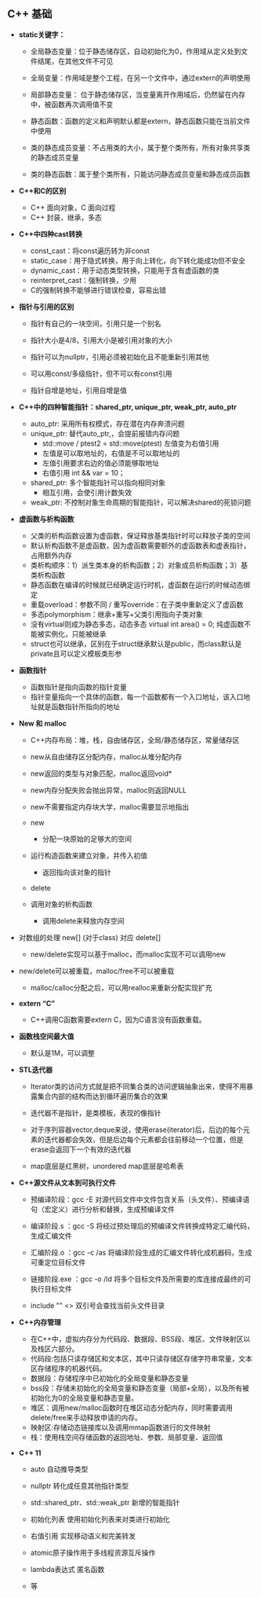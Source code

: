 ## C++ 基础

+ **static关键字：**

  + 全局静态变量：位于静态储存区，自动初始化为0，作用域从定义处到文件结尾，在其他文件不可见
  + 全局变量：作用域是整个工程，在另一个文件中，通过extern的声明使用

  + 局部静态变量： 位于静态储存区，当变量离开作用域后，仍然留在内存中，被函数再次调用值不变
  + 静态函数：函数的定义和声明默认都是extern，静态函数只能在当前文件中使用
  + 类的静态成员变量：不占用类的大小，属于整个类所有，所有对象共享类的静态成员变量
  + 类的静态函数：属于整个类所有，只能访问静态成员变量和静态成员函数
+ **C++和C的区别**
  + C++ 面向对象，C 面向过程
  + C++ 封装，继承，多态
+ **C++中四种cast转换**
  + const_cast：将const遍历转为非const
  + static_case：用于隐式转换，用于向上转化，向下转化能成功但不安全
  + dynamic_cast：用于动态类型转换，只能用于含有虚函数的类
  + reinterpret_cast：强制转换，少用
  + C的强制转换不能够进行错误检查，容易出错
+ **指针与引用的区别**

  + 指针有自己的一块空间，引用只是一个别名

  + 指针大小是4/8，引用大小是被引用对象的大小
  + 指针可以为nullptr，引用必须被初始化且不能重新引用其他
  + 可以用const/多级指针，但不可以有const引用
  + 指针自增是地址，引用自增是值
+ **C++中的四种智能指针：shared_ptr, unique_ptr, weak_ptr, auto_ptr**

  + auto_ptr: 采用所有权模式，存在潜在内存奔溃问题
  + unique_ptr: 替代auto_ptr,，会提前报错内存问题
    + std::move / ptest2 = std::move(ptest) 左值变为右值引用
    + 左值是可以取地址的，右值是不可以取地址的
    + 左值引用要求右边的值必须能够取地址
    + 右值引用 int && var = 10；
  + shared_ptr: 多个智能指针可以指向相同对象
    + 相互引用，会使引用计数失效
  + weak_ptr: 不控制对象生命周期的智能指针，可以解决shared的死锁问题

+ **虚函数与析构函数**

  + 父类的析构函数设置为虚函数，保证释放基类指针时可以释放子类的空间
  + 默认析构函数不是虚函数，因为虚函数需要额外的虚函数表和虚表指针，占用额外内存
  + 类析构顺序：1）派生类本身的析构函数；2）对象成员析构函数；3）基类析构函数
  + 静态函数在编译的时候就已经确定运行时机，虚函数在运行的时候动态绑定
  + 重载overload：参数不同 / 重写override：在子类中重新定义了虚函数
  + 多态polymorphism：继承+重写+父类引用指向子类对象
  + 没有virtual则成为静态多态，动态多态 virtual int area() = 0; 纯虚函数不能被实例化，只能被继承
  + struct也可以继承，区别在于struct继承默认是public，而class默认是private且可以定义模板类形参

+ **函数指针**

  + 函数指针是指向函数的指针变量
  + 指针变量指向一个具体的函数，每一个函数都有一个入口地址，该入口地址就是函数指针所指向的地址

+ **New 和 malloc**

  + C++内存布局：堆，栈，自由储存区，全局/静态储存区，常量储存区

  + new从自由储存区分配内存，malloc从堆分配内存

  + new返回的类型与对象匹配，malloc返回void*

  + new内存分配失败会抛出异常，malloc则返回NULL

  + new不需要指定内存块大学，malloc需要显示地指出

  + new

    + 分配一块原始的足够大的空间
  + 运行构造函数来建立对象，并传入初值
    + 返回指向该对象的指针

  + delete

  + 调用对象的析构函数
    + 调用delete来释放内存空间
+ 对数组的处理 new[] (对于class) 对应 delete[]
  + new/delete实现可以基于malloc，而malloc实现不可以调用new
+ new/delete可以被重载，malloc/free不可以被重载
  + malloc/calloc分配之后，可以用realloc来重新分配实现扩充

+ **extern “C”**

  + C++调用C函数需要extern C，因为C语言没有函数重载。

+ **函数栈空间最大值**
  + 默认是1M，可以调整

+ **STL迭代器**

  + Iterator类的访问方式就是把不同集合类的访问逻辑抽象出来，使得不用暴露集合内部的结构而达到循环遍历集合的效果
  + 迭代器不是指针，是类模板，表现的像指针

  + 对于序列容器vector,deque来说，使用erase(iterator)后，后边的每个元素的迭代器都会失效，但是后边每个元素都会往前移动一个位置，但是erase会返回下一个有效的迭代器

  + map底层是红黑树，unordered map底层是哈希表

+ **C++源文件从文本到可执行文件**

  + 预编译阶段：gcc -E 对源代码文件中文件包含关系（头文件）、预编译语句（宏定义）进行分析和替换，生成预编译文件
  + 编译阶段.s ：gcc -S 将经过预处理后的预编译文件转换成特定汇编代码，生成汇编文件
  + 汇编阶段.o ：gcc -c /as 将编译阶段生成的汇编文件转化成机器码，生成可重定位目标文件
  + 链接阶段.exe ：gcc -o /ld 将多个目标文件及所需要的库连接成最终的可执行目标文件

  + include "" <> 双引号会查找当前头文件目录

+ **C++内存管理**
  + 在C++中，虚拟内存分为代码段、数据段、BSS段、堆区、文件映射区以及栈区六部分。
  + 代码段:包括只读存储区和文本区，其中只读存储区存储字符串常量，文本区存储程序的机器代码。
  + 数据段：存储程序中已初始化的全局变量和静态变量
  + bss段：存储未初始化的全局变量和静态变量（局部+全局），以及所有被初始化为0的全局变量和静态变量。
  + 堆区：调用new/malloc函数时在堆区动态分配内存，同时需要调用delete/free来手动释放申请的内存。
  + 映射区:存储动态链接库以及调用mmap函数进行的文件映射
  + 栈：使用栈空间存储函数的返回地址、参数、局部变量、返回值

+ **C++ 11**

  + auto 自动推导类型
  + nullptr 转化成任意其他指针类型
  + std::shared_ptr、std::weak_ptr 新增的智能指针
  + 初始化列表 使用初始化列表来对类进行初始化

  + 右值引用 实现移动语义和完美转发
  + atomic原子操作用于多线程资源互斥操作
  + lambda表达式 匿名函数
  + 等
